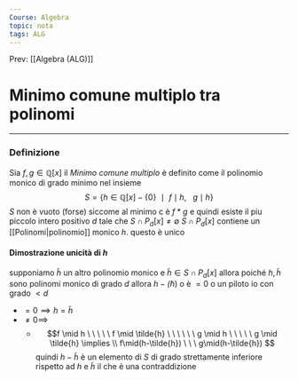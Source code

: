 ```yaml
---
Course: Algebra
topic: nota
tags: ALG
---
```


Prev: [[Algebra (ALG)]]

# Minimo comune multiplo tra polinomi
---


### Definizione
Sia $f, g \in \mathbb{Q}[x]$ il _Minimo comune multiplo_ è definito come il polinomio monico di grado minimo nel insieme  
$$S= \{h \in \mathbb{Q}[x]-\{0\} \ \ \mid \ \  f\mid h,\ \ \ g \mid h\}$$
$S$ non è vuoto (forse) siccome al minimo c è $f*g$ e quindi esiste il piu piccolo intero positivo $d$ tale che $S \cap P_d[x] \not = \emptyset$ 
$S \cap P_d[x]$ contiene un [[Polinomi|polinomio]] monico $h$. questo è unico

#### Dimostrazione unicità di $h$
supponiamo $\tilde{h}$ un altro polinomio monico e  $\tilde{h} \in S \cap P_d[x]$ 
allora poiché  $h,\tilde{h}$ sono polinomi monico di grado $d$ allora $h - \tilde(h)$ o è $=0$ o un piloto io con grado $<d$
- $=0 \implies h = \tilde{h}$
- $\not =0 \implies$
	- $$f \mid h \ \ \ \ \ f \mid \tilde{h} 
	\ \ \ \ \ \ g \mid h \ \ \ \ \ g \mid \tilde{h} \implies \\
		f\mid(h-\tilde{h}) \ \ \ g\mid(h-\tilde{h})
	$$
	quindi  $h - \tilde{h}$ è un elemento di $S$ di grado strettamente inferiore rispetto ad $h$ e $\tilde{h}$ il che è una contraddizione 
	

